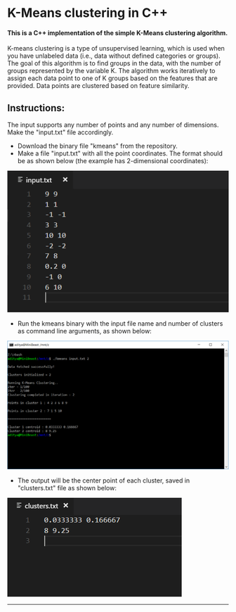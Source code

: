 # K-Means clustering in C++

#### This is a C++ implementation of the simple K-Means clustering algorithm.

K-means clustering is a type of unsupervised learning, which is used when you have unlabeled data (i.e., data without defined categories or groups). The goal of this algorithm is to find groups in the data, with the number of groups represented by the variable K. The algorithm works iteratively to assign each data point to one of K groups based on the features that are provided. Data points are clustered based on feature similarity.

## Instructions:
The input supports any number of points and any number of dimensions. Make the "input.txt" file accordingly.

* Download the binary file "kmeans" from the repository.
* Make a file "input.txt" with all the point coordinates. The format should be as shown below (the example has 2-dimensional coordinates):

![Input File Syntax](input.png)
* Run the kmeans binary with the input file name and number of clusters as command line arguments, as shown below:

![Bash Output](cmd.png)
* The output will be the center point of each cluster, saved in "clusters.txt" file as shown below:

![Clusters File Syntax](clusters.png)

-------------------------------
